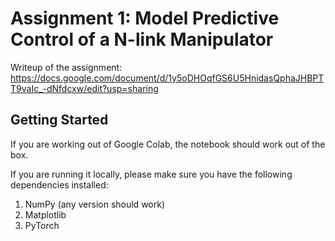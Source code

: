 # Assignment 1: Model Predictive Control of a N-link Manipulator

Writeup of the assignment: https://docs.google.com/document/d/1y5oDHOqfGS6U5HnidasQphaJHBPTT9vaIc_-dNfdcxw/edit?usp=sharing

## Getting Started
If you are working out of Google Colab, the notebook should work out of the box. 

If you are running it locally, please make sure you have the following dependencies installed:
1. NumPy (any version should work)
2. Matplotlib
3. PyTorch
